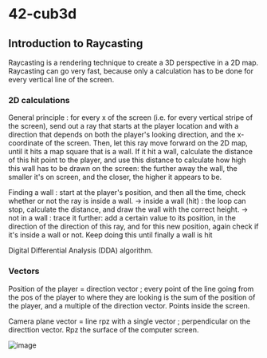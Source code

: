 # 42-cub3d

## Introduction to Raycasting

Raycasting is a rendering technique to create a 3D perspective in a 2D map. Raycasting can go very fast, because only a calculation has to be done for every vertical line of the screen.

### 2D calculations

General principle : for every x of the screen (i.e. for every vertical stripe of the screen), send out a ray that starts at the player location and with a direction that depends on both the player's looking direction, and the x-coordinate of the screen. Then, let this ray move forward on the 2D map, until it hits a map square that is a wall. If it hit a wall, calculate the distance of this hit point to the player, and use this distance to calculate how high this wall has to be drawn on the screen: the further away the wall, the smaller it's on screen, and the closer, the higher it appears to be. 

Finding a wall : start at the player's position, and then all the time, check whether or not the ray is inside a wall. 
-> inside a wall (hit)  : the loop can stop, calculate the distance, and draw the wall with the correct height. 
-> not in a wall : trace it further: add a certain value to its position, in the direction of the direction of this ray, and for this new position, again check if it's inside a wall or not. Keep doing this until finally a wall is hit


Digital Differential Analysis (DDA) algorithm.

### Vectors 

Position of the player = direction vector ; every point of the line going from the pos of the player to where they are looking  is the sum of the position of the player, and a multiple of the direction vector. Points inside the screen.

Camera plane vector = line rpz with a single vector ; perpendicular on the directtion vector. Rpz the surface of the computer screen.

![image](https://github.com/user-attachments/assets/52f8eb49-c171-4320-abf6-7dbf83123af6)


